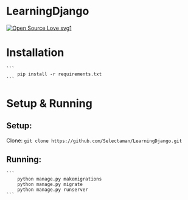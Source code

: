# LearningDjango

[![Open Source Love svg1](https://badges.frapsoft.com/os/v1/open-source.svg?v=103)](https://github.com/zatch3301/)

Installation
====================
	```
		pip install -r requirements.txt
	```


Setup & Running
====================

## Setup:

  Clone:
  	```
  		git clone https://github.com/Selectaman/LearningDjango.git
  	```
## Running:

  	```
		python manage.py makemigrations
		python manage.py migrate
		python manage.py runserver
  	```

